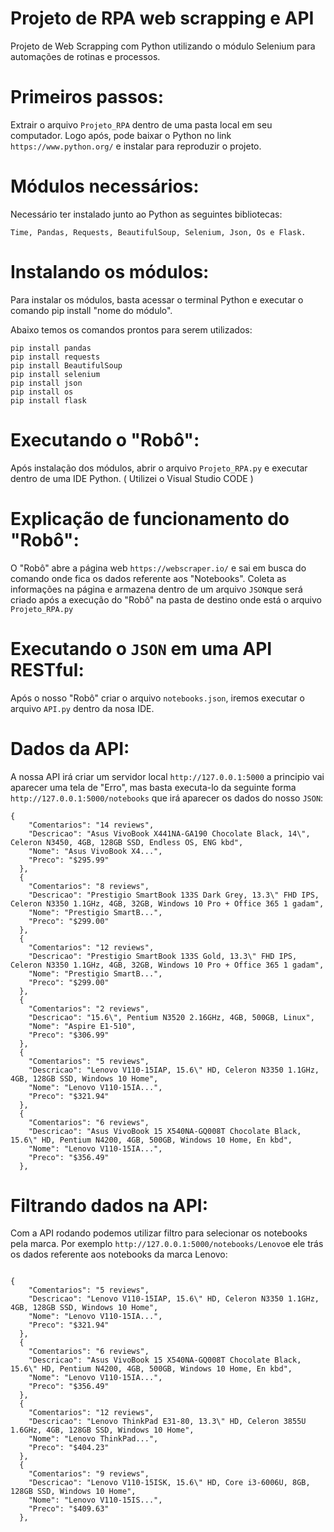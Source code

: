 # Projeto de RPA web scrapping e API

Projeto de Web Scrapping com Python utilizando o módulo Selenium para automações de rotinas e processos.

# Primeiros passos:

Extrair o arquivo ```Projeto_RPA``` dentro de uma pasta local em seu computador. Logo após, pode baixar o Python no link ```https://www.python.org/``` e instalar para reproduzir o projeto.

#  Módulos necessários:

Necessário ter instalado junto ao Python as seguintes bibliotecas:
```
Time, Pandas, Requests, BeautifulSoup, Selenium, Json, Os e Flask.
```
# Instalando os módulos:
Para instalar os módulos, basta acessar o terminal Python e executar o comando pip install "nome do módulo".

Abaixo temos os comandos prontos para serem utilizados:

```pip install time
pip install pandas
pip install requests
pip install BeautifulSoup
pip install selenium
pip install json
pip install os
pip install flask
```
# Executando o "Robô":

Após instalação dos módulos, abrir o arquivo ```Projeto_RPA.py``` e executar dentro de uma IDE Python. ( Utilizei o Visual Studio CODE )

# Explicação de funcionamento do "Robô":

O "Robô" abre a página web ```https://webscraper.io/``` e sai em busca do comando onde fica os dados referente aos "Notebooks". Coleta as informações na página e armazena dentro de um arquivo ``` JSON ```que será criado após a execução do "Robô" na pasta de destino onde está o arquivo ```Projeto_RPA.py```

# Executando o ``` JSON ``` em uma API RESTful:

Após o nosso "Robô" criar o arquivo ``` notebooks.json ```, iremos executar o arquivo ```API.py``` dentro da nosa IDE.

# Dados da API:

A nossa API irá criar um servidor local ``` http://127.0.0.1:5000 ``` a principio vai aparecer uma tela de "Erro", mas basta executa-lo da seguinte forma ``` http://127.0.0.1:5000/notebooks ``` que irá aparecer os dados do nosso ``` JSON ```:

```
{
    "Comentarios": "14 reviews", 
    "Descricao": "Asus VivoBook X441NA-GA190 Chocolate Black, 14\", Celeron N3450, 4GB, 128GB SSD, Endless OS, ENG kbd", 
    "Nome": "Asus VivoBook X4...", 
    "Preco": "$295.99"
  }, 
  {
    "Comentarios": "8 reviews", 
    "Descricao": "Prestigio SmartBook 133S Dark Grey, 13.3\" FHD IPS, Celeron N3350 1.1GHz, 4GB, 32GB, Windows 10 Pro + Office 365 1 gadam", 
    "Nome": "Prestigio SmartB...", 
    "Preco": "$299.00"
  }, 
  {
    "Comentarios": "12 reviews", 
    "Descricao": "Prestigio SmartBook 133S Gold, 13.3\" FHD IPS, Celeron N3350 1.1GHz, 4GB, 32GB, Windows 10 Pro + Office 365 1 gadam", 
    "Nome": "Prestigio SmartB...", 
    "Preco": "$299.00"
  }, 
  {
    "Comentarios": "2 reviews", 
    "Descricao": "15.6\", Pentium N3520 2.16GHz, 4GB, 500GB, Linux", 
    "Nome": "Aspire E1-510", 
    "Preco": "$306.99"
  }, 
  {
    "Comentarios": "5 reviews", 
    "Descricao": "Lenovo V110-15IAP, 15.6\" HD, Celeron N3350 1.1GHz, 4GB, 128GB SSD, Windows 10 Home", 
    "Nome": "Lenovo V110-15IA...", 
    "Preco": "$321.94"
  }, 
  {
    "Comentarios": "6 reviews", 
    "Descricao": "Asus VivoBook 15 X540NA-GQ008T Chocolate Black, 15.6\" HD, Pentium N4200, 4GB, 500GB, Windows 10 Home, En kbd", 
    "Nome": "Lenovo V110-15IA...", 
    "Preco": "$356.49"
  }, 

```

# Filtrando dados na API:

Com a API rodando podemos utilizar filtro para selecionar os notebooks pela marca. Por exemplo ``` http://127.0.0.1:5000/notebooks/Lenovo ```e ele trás os dados referente aos notebooks da marca Lenovo:

```

{
    "Comentarios": "5 reviews", 
    "Descricao": "Lenovo V110-15IAP, 15.6\" HD, Celeron N3350 1.1GHz, 4GB, 128GB SSD, Windows 10 Home", 
    "Nome": "Lenovo V110-15IA...", 
    "Preco": "$321.94"
  }, 
  {
    "Comentarios": "6 reviews", 
    "Descricao": "Asus VivoBook 15 X540NA-GQ008T Chocolate Black, 15.6\" HD, Pentium N4200, 4GB, 500GB, Windows 10 Home, En kbd", 
    "Nome": "Lenovo V110-15IA...", 
    "Preco": "$356.49"
  }, 
  {
    "Comentarios": "12 reviews", 
    "Descricao": "Lenovo ThinkPad E31-80, 13.3\" HD, Celeron 3855U 1.6GHz, 4GB, 128GB SSD, Windows 10 Home", 
    "Nome": "Lenovo ThinkPad...", 
    "Preco": "$404.23"
  }, 
  {
    "Comentarios": "9 reviews", 
    "Descricao": "Lenovo V110-15ISK, 15.6\" HD, Core i3-6006U, 8GB, 128GB SSD, Windows 10 Home", 
    "Nome": "Lenovo V110-15IS...", 
    "Preco": "$409.63"
  }, 

```
